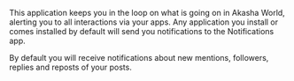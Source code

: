 This application keeps you in the loop on what is going on in Akasha World, alerting you to all interactions via your apps. Any application you install or comes installed by default will send you notifications to the Notifications app. 

By default you will receive notifications about new mentions, followers, replies and reposts of your posts.